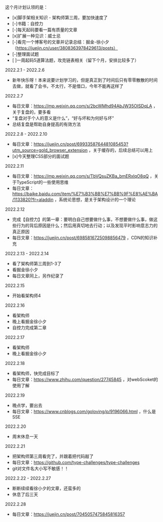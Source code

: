 这个月计划认领的是：

- [x]脚手架相关知识 - 架构师第三周，要加快速度了
- [-]书籍：自控力
- [-]每天起码要看一篇有质量的文章
- [x]扩展一种见识：威士忌
- [-]看完一个博客号的文章并记录总结：掘金-徐小夕（https://juejin.cn/user/3808363978429613/posts）
- [-]整理面试题
- [ ]一周起码5道算法题，攻克链表相关（留下个月，安排比较多了）

2022.2.1 - 2022.2.6
- 新年快乐呀！本来说要计划学习的，但是真正到了时间后只有零零散散的时间去做，就看了会书，不太行，不是借口，今年不能再这样了

2022.2.7
- 每日文章：https://mp.weixin.qq.com/s/2bcWMhd94AbJW35OISDqLA ，关于复盘的，要多看
- “复盘对于个人的意义是什么”，“好与坏和为何好与坏”
- 总结复盘是帮助自身提高的有效方法

2022.2.8 - 2022.2.10
- 每日文章：https://juejin.cn/post/6993358764481085453?utm_source=gold_browser_extension ，关于缓存的，后续总结可以用上
- [x]今天整理CSS部分的面试题

2022.2.11
- 每日文章：https://mp.weixin.qq.com/s/TbVQsuZKBa_bmERxlqO8qQ ，关于TypeScript的一些使用思维
- 每日文章：https://baike.baidu.com/item/%E7%B3%BB%E7%BB%9F%E8%AE%BA/1133820?fr=aladdin ，系统论思想，是关于架构设计的一个理论

2022.2.12
- 完成【自控力】的第一章：要明白自己想要做什么事，不想要做什么事，做这些行为的背后原因是什么；然后用真切地去行动；以及发现平时影响意志力的真正原因
- 每日文章：https://juejin.cn/post/6985816725098856479 ，CDN的知识补充

2022.2.13 - 2022.2.14
- 看了架构师第三周到1-3了
- 看掘金徐小夕
- 每日文章同上，另作纪录了

2022.2.15
- 开始看架构师4

2022.2.16
- 看架构师
- 晚上看掘金徐小夕
- 自控力完成第二章

2022.2.17
- 看架构师
- 晚上看掘金徐小夕

2022.2.18
- 看架构师，快完成目标了
- 每日文章：https://www.zhihu.com/question/27745845 ，对webScoket的使用了解

2022.2.19
- 晚点学，要出去
- 每日文章：https://www.cnblogs.com/goloving/p/9196066.html ，什么是SSE

2022.2.20
- 周末休息一天

2022.2.21
- 把架构师第三周看完了，并跟着把代码敲了
- 每日文章：https://github.com/type-challenges/type-challenges 
- git对文件名大小写不敏感！！

2022.2.22 - 2022.2.27
- 断断续续看徐小夕的文章，还蛮多的
- 休息了后三天

2022.2.28
- 每日文章：https://juejin.cn/post/7045057475845816357

